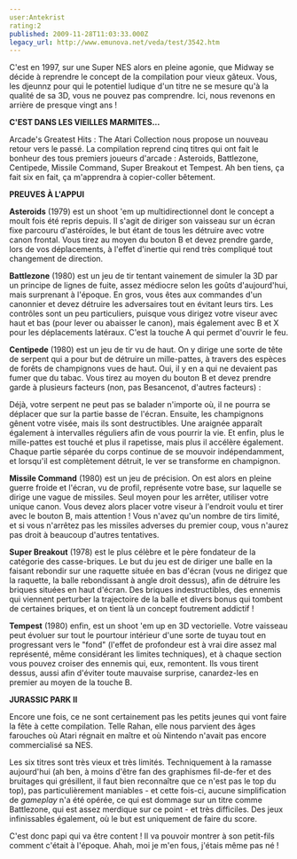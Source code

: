 ```yaml
---
user:Antekrist
rating:2
published: 2009-11-28T11:03:33.000Z
legacy_url: http://www.emunova.net/veda/test/3542.htm
---
```

C'est en 1997, sur une Super NES alors en pleine agonie, que Midway se décide à reprendre le concept de la compilation pour vieux gâteux. Vous, les djeunnz pour qui le potentiel ludique d'un titre ne se mesure qu'à la qualité de sa 3D, vous ne pouvez pas comprendre. Ici, nous revenons en arrière de presque vingt ans !  

  

**C'EST DANS LES VIEILLES MARMITES...**  

Arcade's Greatest Hits : The Atari Collection nous propose un nouveau retour vers le passé. La compilation reprend cinq titres qui ont fait le bonheur des tous premiers joueurs d'arcade : Asteroids, Battlezone, Centipede, Missile Command, Super Breakout et Tempest. Ah ben tiens, ça fait six en fait, ça m'apprendra à copier-coller bêtement.  

  

**PREUVES À L'APPUI**  

**Asteroids** (1979) est un shoot 'em up multidirectionnel dont le concept a moult fois été repris depuis. Il s'agit de diriger son vaisseau sur un écran fixe parcouru d'astéroïdes, le but étant de tous les détruire avec votre canon frontal. Vous tirez au moyen du bouton B et devez prendre garde, lors de vos déplacements, à l'effet d'inertie qui rend très compliqué tout changement de direction.  

  

**Battlezone** (1980) est un jeu de tir tentant vainement de simuler la 3D par un principe de lignes de fuite, assez médiocre selon les goûts d'aujourd'hui, mais surprenant à l'époque. En gros, vous êtes aux commandes d'un canonnier et devez détruire les adversaires tout en évitant leurs tirs. Les contrôles sont un peu particuliers, puisque vous dirigez votre viseur avec haut et bas (pour lever ou abaisser le canon), mais également avec B et X pour les déplacements latéraux. C'est la touche A qui permet d'ouvrir le feu.  

  

**Centipede** (1980) est un jeu de tir vu de haut. On y dirige une sorte de tête de serpent qui a pour but de détruire un mille-pattes, à travers des espèces de forêts de champignons vues de haut. Oui, il y en a qui ne devaient pas fumer que du tabac. Vous tirez au moyen du bouton B et devez prendre garde à plusieurs facteurs (non, pas Besancenot, d'autres facteurs) :  

Déjà, votre serpent ne peut pas se balader n'importe où, il ne pourra se déplacer que sur la partie basse de l'écran. Ensuite, les champignons gênent votre visée, mais ils sont destructibles. Une araignée apparaît également à intervalles réguliers afin de vous pourrir la vie. Et enfin, plus le mille-pattes est touché et plus il rapetisse, mais plus il accélère également. Chaque partie séparée du corps continue de se mouvoir indépendamment, et lorsqu'il est complètement détruit, le ver se transforme en champignon.  

  

**Missile Command** (1980) est un jeu de précision. On est alors en pleine guerre froide et l'écran, vu de profil, représente votre base, sur laquelle se dirige une vague de missiles. Seul moyen pour les arrêter, utiliser votre unique canon. Vous devez alors placer votre viseur à l'endroit voulu et tirer avec le bouton B, mais attention ! Vous n'avez qu'un nombre de tirs limité, et si vous n'arrêtez pas les missiles adverses du premier coup, vous n'aurez pas droit à beaucoup d'autres tentatives.  

  

**Super Breakout** (1978) est le plus célèbre et le père fondateur de la catégorie des casse-briques. Le but du jeu est de diriger une balle en la faisant rebondir sur une raquette située en bas d'écran (vous ne dirigez que la raquette, la balle rebondissant à angle droit dessus), afin de détruire les briques situées en haut d'écran. Des briques indestructibles, des ennemis qui viennent perturber la trajectoire de la balle et divers bonus qui tombent de certaines briques, et on tient là un concept foutrement addictif !  

  

**Tempest** (1980) enfin, est un shoot 'em up en 3D vectorielle. Votre vaisseau peut évoluer sur tout le pourtour intérieur d'une sorte de tuyau tout en progressant vers le "fond" (l'effet de profondeur est à vrai dire assez mal représenté, même considérant les limites techniques), et à chaque section vous pouvez croiser des ennemis qui, eux, remontent. Ils vous tirent dessus, aussi afin d'éviter toute mauvaise surprise, canardez-les en premier au moyen de la touche B.  

  

**JURASSIC PARK II**  

Encore une fois, ce ne sont certainement pas les petits jeunes qui vont faire la fête à cette compilation. Telle Rahan, elle nous parvient des âges farouches où Atari régnait en maître et où Nintendo n'avait pas encore commercialisé sa NES.  

Les six titres sont très vieux et très limités. Techniquement à la ramasse aujourd'hui (ah ben, à moins d'être fan des graphismes fil-de-fer et des bruitages qui grésillent, il faut bien reconnaître que ce n'est pas le top du top), pas particulièrement maniables - et cette fois-ci, aucune simplification de _gameplay_ n'a été opérée, ce qui est dommage sur un titre comme Battlezone, qui est assez merdique sur ce point - et très difficiles. Des jeux infinissables également, où le but est uniquement de faire du score.  

C'est donc papi qui va être content ! Il va pouvoir montrer à son petit-fils comment c'était à l'époque. Ahah, moi je m'en fous, j'étais même pas né !